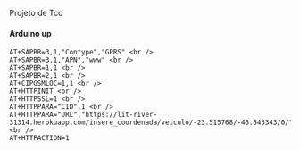 Projeto de Tcc


<h4>Arduino up</h4>

    AT+SAPBR=3,1,"Contype","GPRS" <br />
    AT+SAPBR=3,1,"APN","www" <br />
    AT+SAPBR=1,1 <br />
    AT+SAPBR=2,1 <br />
    AT+CIPGSMLOC=1,1 <br />
    AT+HTTPINIT <br />
    AT+HTTPSSL=1 <br />
    AT+HTTPPARA="CID",1 <br />
    AT+HTTPPARA="URL","https://lit-river-31314.herokuapp.com/insere_coordenada/veiculo/-23.515768/-46.543343/0/" <br />
    AT+HTTPACTION=1
